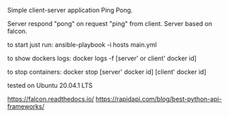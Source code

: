 Simple client-server application Ping Pong.

Server respond "pong" on request "ping" from client.
Server based on falcon.

to start just run:
ansible-playbook -i hosts main.yml

to show dockers logs:
docker logs -f [server' or client' docker id]

to stop containers:
docker stop [server' docker id] [client' docker id]

tested on Ubuntu 20.04.1 LTS

https://falcon.readthedocs.io/
https://rapidapi.com/blog/best-python-api-frameworks/
